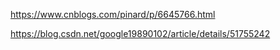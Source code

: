 https://www.cnblogs.com/pinard/p/6645766.html

https://blog.csdn.net/google19890102/article/details/51755242
